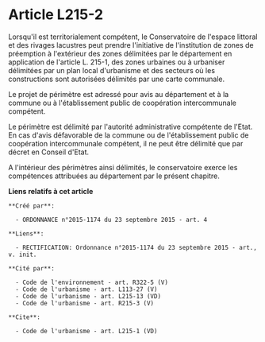 # Article L215-2

Lorsqu'il est territorialement compétent, le Conservatoire de l'espace littoral et des rivages lacustres peut prendre
l'initiative de l'institution de zones de préemption à l'extérieur des zones délimitées par le département en application de
l'article L. 215-1, des zones urbaines ou à urbaniser délimitées par un plan local d'urbanisme et des secteurs où les
constructions sont autorisées délimités par une carte communale. 

Le projet de périmètre est adressé pour avis au département et à la commune ou à l'établissement public de coopération
intercommunale compétent. 

Le périmètre est délimité par l'autorité administrative compétente de l'Etat. En cas d'avis défavorable de la commune ou de
l'établissement public de coopération intercommunale compétent, il ne peut être délimité que par décret en Conseil d'Etat. 

A l'intérieur des périmètres ainsi délimités, le conservatoire exerce les compétences attribuées au département par le
présent chapitre.

**Liens relatifs à cet article**

	**Créé par**:

	  - ORDONNANCE n°2015-1174 du 23 septembre 2015 - art. 4

	**Liens**:

	  - RECTIFICATION: Ordonnance n°2015-1174 du 23 septembre 2015 - art., v. init.

	**Cité par**:

	  - Code de l'environnement - art. R322-5 (V)
	  - Code de l'urbanisme - art. L113-27 (V)
	  - Code de l'urbanisme - art. L215-13 (VD)
	  - Code de l'urbanisme - art. R215-3 (V)

	**Cite**:

	  - Code de l'urbanisme - art. L215-1 (VD)
